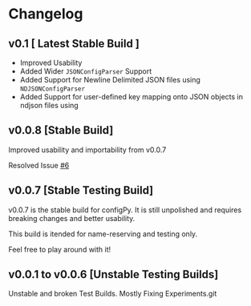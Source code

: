 # Changelog

## v0.1 [ Latest Stable Build ]

- Improved Usability 
- Added Wider `JSONConfigParser` Support
- Added Support for Newline Delimited JSON files using `NDJSONConfigParser`
- Added Support for user-defined key mapping onto JSON objects in ndjson files using 

## v0.0.8 [Stable Build]

Improved usability and importability from v0.0.7

Resolved Issue [#6](https://github.com/TanmoySG/configPy/issues/6)

## v0.0.7 [Stable Testing Build]

v0.0.7 is the stable build for configPy. It is still unpolished and requires breaking changes and better usability. 

This build is itended for name-reserving and testing only.

Feel free to play around with it!

## v0.0.1 to v0.0.6 [Unstable Testing Builds]

Unstable and broken Test Builds. Mostly Fixing Experiments.git